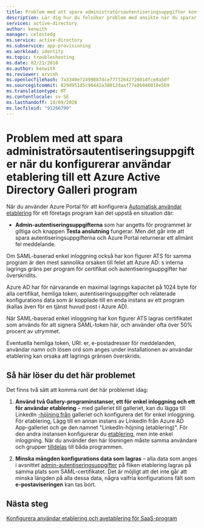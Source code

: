 ```yaml
---
title: Problem med att spara administratörsautentiseringsuppgifter konfigurera Azure AD Gallery-appen
description: Lär dig hur du felsöker problem med ansikte när du sparar administratörsautentiseringsuppgifter när du konfigurerar användar etablering till ett Azure Active Directory Galleri program.
services: active-directory
author: kenwith
manager: celestedg
ms.service: active-directory
ms.subservice: app-provisioning
ms.workload: identity
ms.topic: troubleshooting
ms.date: 02/21/2018
ms.author: kenwith
ms.reviewer: arvinh
ms.openlocfilehash: 7a3340e72499087dce7773264272601dfce8a50f
ms.sourcegitcommit: 829d951d5c90442a38012daaf77e86046018e5b9
ms.translationtype: MT
ms.contentlocale: sv-SE
ms.lasthandoff: 10/09/2020
ms.locfileid: "91266790"
---
```

# <a name="problem-saving-administrator-credentials-while-configuring-user-provisioning-to-an-azure-active-directory-gallery-application"></a>Problem med att spara administratörsautentiseringsuppgifter när du konfigurerar användar etablering till ett Azure Active Directory Galleri program 

När du använder Azure Portal för att konfigurera [Automatisk användar etablering](user-provisioning.md) för ett företags program kan det uppstå en situation där:

* **Admin-autentiseringsuppgifterna** som har angetts för programmet är giltiga och knappen **Testa anslutning** fungerar. Men det går inte att spara autentiseringsuppgifterna och Azure Portal returnerar ett allmänt fel meddelande.

Om SAML-baserad enkel inloggning också har kon figurer ATS för samma program är den mest sannolika orsaken till felet att Azure AD: s interna lagrings gräns per program för certifikat och autentiseringsuppgifter har överskridits.

Azure AD har för närvarande en maximal lagrings kapacitet på 1024 byte för alla certifikat, hemliga token, autentiseringsuppgifter och relaterade konfigurations data som är kopplade till en enda instans av ett program (kallas även för en tjänst huvud post i Azure AD).

När SAML-baserad enkel inloggning har kon figurer ATS lagras certifikatet som används för att signera SAML-token här, och använder ofta över 50% procent av utrymmet.

Eventuella hemliga token, URI: er, e-postadresser för meddelanden, användar namn och lösen ord som anges under installationen av användar etablering kan orsaka att lagrings gränsen överskrids.

## <a name="how-to-work-around-this-issue"></a>Så här löser du det här problemet 

Det finns två sätt att komma runt det här problemet idag:

1. **Använd två Gallery-programinstanser, ett för enkel inloggning och ett för användar etablering** – med galleriet till galleriet, kan du lägga till LinkedIn [-höjning från](../saas-apps/linkedinelevate-tutorial.md) galleriet och konfigurera det för enkel inloggning. För etablering, Lägg till en annan instans av LinkedIn från Azure AD App-galleriet och ge den namnet "LinkedIn-höjning (etablering)". För den andra instansen konfigurerar du [etablering](../saas-apps/linkedinelevate-provisioning-tutorial.md), men inte enkel inloggning. När du använder den här lösningen måste samma användare och grupper [tilldelas](../manage-apps/assign-user-or-group-access-portal.md) till båda programmen. 

2. **Minska mängden konfigurations data som lagras** – alla data som anges i avsnittet [admin-autentiseringsuppgifter](user-provisioning.md#how-do-i-set-up-automatic-provisioning-to-an-application) på fliken etablering lagras på samma plats som SAML-certifikatet. Det är möjligt att det inte går att minska längden på alla dessa data, några valfria konfigurations fält som **e-postaviseringen** kan tas bort.

## <a name="next-steps"></a>Nästa steg
[Konfigurera användar etablering och avetablering för SaaS-program](user-provisioning.md)
